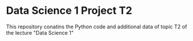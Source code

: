# Data Science 1 Project T2
This repository conatins the Python code and additional data of topic T2 of the lecture "Data Science 1"